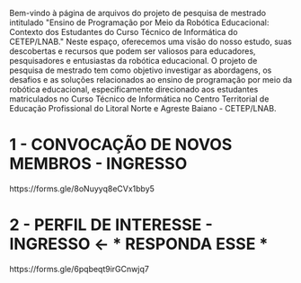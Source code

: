 Bem-vindo à página de arquivos do projeto de pesquisa de mestrado intitulado "Ensino de Programação por Meio da Robótica Educacional: Contexto dos Estudantes do Curso Técnico de Informática do CETEP/LNAB." Neste espaço, oferecemos uma visão do nosso estudo, suas descobertas e recursos que podem ser valiosos para educadores, pesquisadores e entusiastas da robótica educacional. O projeto de pesquisa de mestrado tem como objetivo investigar as abordagens, os desafios e as soluções relacionados ao ensino de programação por meio da robótica educacional, especificamente direcionado aos estudantes matriculados no Curso Técnico de Informática no Centro Territorial de Educação Profissional do Litoral Norte e Agreste Baiano - CETEP/LNAB.
<p>
<b><h1> 1 - CONVOCAÇÃO DE NOVOS MEMBROS - INGRESSO</h1> </b>
<link>https://forms.gle/8oNuyyq8eCVx1bby5</link>
</p>
<p>
<span style="color:red;"><b><h1>2 - PERFIL DE INTERESSE - INGRESSO <- * RESPONDA ESSE *</h1></b></span>
<link>https://forms.gle/6pqbeqt9irGCnwjq7</link>
</p>
